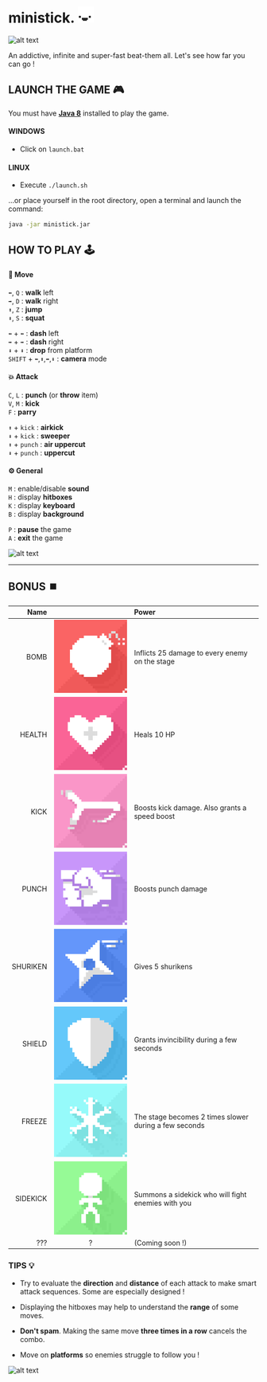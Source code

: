 # ministick. ![alt text](data/img/main/face0.png "Figure 1")

![alt text](data/img/main/ministick-clip-1.gif ":D")

An addictive, infinite and super-fast beat-them all. 
Let's see how far you can go ! 

## LAUNCH THE GAME 🎮
You must have [**Java 8**](https://www.java.com/fr/download/manual.jsp) 
installed to play the game.

#### WINDOWS
- Click on `launch.bat`

#### LINUX
- Execute `./launch.sh`

...or place yourself in the root directory,
open a terminal and launch the command:
```bash
java -jar ministick.jar
```

## HOW TO PLAY 🕹

#### 🏃 Move
`⬅`, `Q` : **walk** left  
`➡`, `D` : **walk** right  
`⬆`, `Z` : **jump**  
`⬇`, `S` : **squat**

`⬅` + `⬅` : **dash** left  
`➡` + `➡` : **dash** right  
`⬇` + `⬇` : **drop** from platform  
`SHIFT` + `⬅`,`⬆`,`➡`,`⬇` : **camera** mode


#### 💥 Attack

`C`, `L` : **punch** (or **throw** item)  
`V`, `M` : **kick**  
`F` : **parry**  

`⬆` + `kick` : **airkick**  
`⬇` + `kick` : **sweeper**  
`⬆` + `punch` : **air uppercut**  
`⬇` + `punch` : **uppercut**  

#### ⚙ General
`M` : enable/disable **sound**  
`H` : display **hitboxes**  
`K` : display **keyboard**  
`B` : display **background**  

`P` : **pause** the game  
`A` : **exit** the game

![alt text](data/img/main/ministick-clip-3.gif ">:D")

---

## BONUS ⏹️
| Name | | Power |  
|---:|:---:|:---|   
| BOMB     | ![alt text](data/img/bonus/bomb0.png "Bomb")         | Inflicts 25 damage to every enemy on the stage
| HEALTH   | ![alt text](data/img/bonus/health0.png "Health")     | Heals 10 HP
| KICK     | ![alt text](data/img/bonus/kick0.png "Kick")         | Boosts kick damage. Also grants a speed boost
| PUNCH    | ![alt text](data/img/bonus/punch0.png "Punch")       | Boosts punch damage
| SHURIKEN | ![alt text](data/img/bonus/shuriken0.png "Shuriken") | Gives 5 shurikens
| SHIELD   | ![alt text](data/img/bonus/shield0.png "Shield")     | Grants invincibility during a few seconds
| FREEZE   | ![alt text](data/img/bonus/freeze0.png "Freeze")     | The stage becomes 2 times slower during a few seconds
| SIDEKICK | ![alt text](data/img/bonus/sidekick0.png "Sidekick") | Summons a sidekick who will fight enemies with you
| ???    | ? | (Coming soon !)

### TIPS 💡

- Try to evaluate the **direction** and **distance** of each attack to make smart attack sequences. Some are especially designed !

- Displaying the hitboxes may help to understand the **range** of some moves. 

- **Don't spam**. Making the same move **three times in a row** cancels the combo.

- Move on **platforms** so enemies struggle to follow you !

![alt text](data/img/main/ministick-clip-2.gif "21 Combo !")
